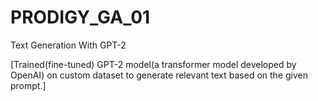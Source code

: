 # PRODIGY_GA_01
Text Generation With GPT-2

[Trained(fine-tuned) GPT-2 model(a transformer model developed by OpenAI) on custom dataset to generate relevant text based on the given prompt.]
